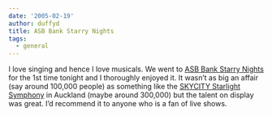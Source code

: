 ```yaml
---
date: '2005-02-19'
author: duffyd
title: ASB Bank Starry Nights
tags:
  - general
---
```


I love singing and hence I love musicals. We went to [ASB Bank Starry Nights](https://href.li/?http://www.summertimes.org.nz/2005/StarryNights.asp) for the 1st time tonight and I thoroughly enjoyed it. It wasn’t as big an affair (say around 100,000 people) as something like the [SKYCITY Starlight Symphony](https://href.li/?http://www.aucklandcity.govt.nz/whatson/events/starlight/default.asp) in Auckland (maybe around 300,000) but the talent on display was great. I’d recommend it to anyone who is a fan of live shows.

